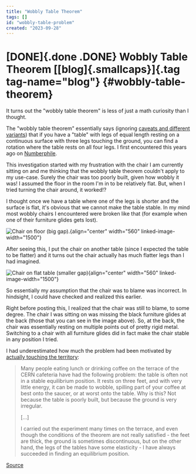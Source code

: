 ```yaml
---
title: "Wobbly Table Theorem"
tags: []
id: "wobbly-table-problem"
created: "2023-09-28"
---
```


[DONE]{.done .DONE} Wobbly Table Theorem [[blog]{.smallcaps}]{.tag tag-name="blog"} {#wobbly-table-theorem}
===================================================================================

It turns out the \"wobbly table theorem\" is less of just a math
curiosity than I thought.

The \"wobbly table theorem\" essentially says (ignoring [caveats and
different variants](https://haggainuchi.com/wobblytable.html )) that if
you have a \"table\" with legs of equal length resting on a continuous
surface with three legs touching the ground, you can find a rotation
where the table rests on all four legs. I first encountered this years
ago on [Numberphile](https://www.youtube.com/watch?v=OuF-WB7mD6k).

This investigation started with my frustration with the chair I am
currently sitting on and me thinking that the wobbly table theorem
couldn\'t apply to my use-case. Surely the chair was too poorly built,
given how wobbly it was! I assumed the floor in the room I\'m in to be
relatively flat. But, when I tried turning the chair around, it worked!?

I thought once we have a table where one of the legs is shorter and the
surface is flat, it\'s obvious that we cannot make the table stable. In
my mind most wobbly chairs I encountered were broken like that (for
example when one of their furniture glides gets lost).

![Chair on floor (big gap).](tsfile:wobbly_chair2.jpg){align="center"
width="560" linked-image-width="1500"}

After seeing this, I put the chair on another table (since I expected
the table to be flatter) and it turns out the chair actually has much
flatter legs than I had imagined.

![Chair on flat table (smaller
gap)](tsfile:wobbly_chair.jpg){align="center" width="560"
linked-image-width="1500"}

So essentially my assumption that the chair was to blame was incorrect.
In hindsight, I could have checked and realized this earlier.

Right before posting this, I realized that the chair was still to blame,
to some degree. The chair I was sitting on was missing the black
furniture glides at the back (those that you can see in the image
above). So, at the back, the chair was essentially resting on multiple
points out of pretty rigid metal. Switching to a chair with all
furniture glides did in fact make the chair stable in any position I
tried.

I had underestimated how much the problem had been motivated by
[actually touching the
territory](https://www.lesswrong.com/posts/y7wgtZ2ehfWuqzXfm/direct-observation):

> Many people eating lunch or drinking coffee on the terrace of the CERN
> cafeteria have had the following problem: the table is often not in a
> stable equilibrium position. It rests on three feet, and with very
> little energy, it can be made to wobble, spilling part of your coffee
> at best onto the saucer, or at worst onto the table. Why is this? Not
> because the table is poorly built, but because the ground is very
> irregular.
>
> \[...\]
>
> I carried out the experiment many times on the terrace, and even
> though the conditions of the theorem are not really satisfied - the
> feet are thick, the ground is sometimes discontinuous, but on the
> other hand, the legs of the tables have some elasticity - I have
> always succeeded in finding an equilibrium position.

[Source](https://arxiv.org/pdf/math-ph/0510065v6.pdf)

